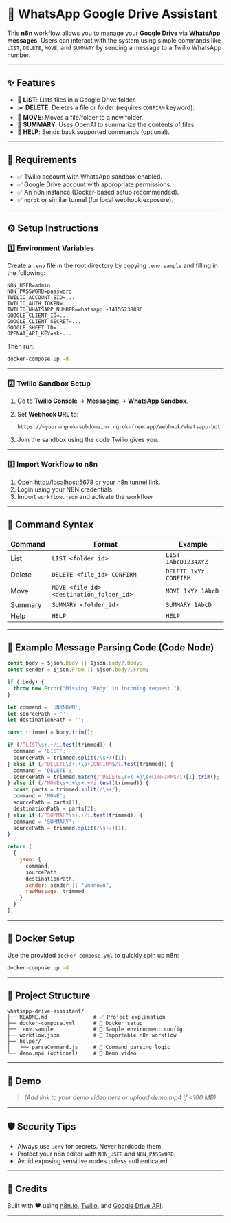 # 📲 WhatsApp Google Drive Assistant

This **n8n** workflow allows you to manage your **Google Drive** via **WhatsApp messages**. Users can interact with the system using simple commands like `LIST`, `DELETE`, `MOVE`, and `SUMMARY` by sending a message to a Twilio WhatsApp number.

---

## ✨ Features

- 📁 **LIST**: Lists files in a Google Drive folder.
- ✂️ **DELETE**: Deletes a file or folder (requires `CONFIRM` keyword).
- 🔁 **MOVE**: Moves a file/folder to a new folder.
- 📄 **SUMMARY**: Uses OpenAI to summarize the contents of files.
- 💬 **HELP**: Sends back supported commands (optional).

---

## 🧩 Requirements

- ✅ Twilio account with WhatsApp sandbox enabled.
- ✅ Google Drive account with appropriate permissions.
- ✅ An n8n instance (Docker-based setup recommended).
- ✅ `ngrok` or similar tunnel (for local webhook exposure).

---

## ⚙️ Setup Instructions

### 1️⃣ Environment Variables

Create a `.env` file in the root directory by copying `.env.sample` and filling in the following:

```env
N8N_USER=admin
N8N_PASSWORD=password
TWILIO_ACCOUNT_SID=...
TWILIO_AUTH_TOKEN=...
TWILIO_WHATSAPP_NUMBER=whatsapp:+14155238886
GOOGLE_CLIENT_ID=...
GOOGLE_CLIENT_SECRET=...
GOOGLE_SHEET_ID=...
OPENAI_API_KEY=sk-...
````

Then run:

```bash
docker-compose up -d
```

---

### 2️⃣ Twilio Sandbox Setup

1. Go to **Twilio Console** → **Messaging** → **WhatsApp Sandbox**.
2. Set **Webhook URL** to:

   ```
   https://<your-ngrok-subdomain>.ngrok-free.app/webhook/whatsapp-bot
   ```
3. Join the sandbox using the code Twilio gives you.

---

### 3️⃣ Import Workflow to n8n

1. Open [http://localhost:5678](http://localhost:5678) or your n8n tunnel link.
2. Login using your N8N credentials.
3. Import `workflow.json` and activate the workflow.

---

## 🧠 Command Syntax

| Command | Format                                   | Example               |
| ------- | ---------------------------------------- | --------------------- |
| List    | `LIST <folder_id>`                       | `LIST 1AbcD1234XYZ`   |
| Delete  | `DELETE <file_id> CONFIRM`               | `DELETE 1xYz CONFIRM` |
| Move    | `MOVE <file_id> <destination_folder_id>` | `MOVE 1xYz 1AbcD`     |
| Summary | `SUMMARY <folder_id>`                    | `SUMMARY 1AbcD`       |
| Help    | `HELP`                                   | `HELP`                |

---

## 🧪 Example Message Parsing Code (Code Node)

```javascript
const body = $json.Body || $json.body?.Body;
const sender = $json.From || $json.body?.From;

if (!body) {
  throw new Error("Missing 'Body' in incoming request.");
}

let command = 'UNKNOWN';
let sourcePath = '';
let destinationPath = '';

const trimmed = body.trim();

if (/^LIST\s+.+/i.test(trimmed)) {
  command = 'LIST';
  sourcePath = trimmed.split(/\s+/)[1];
} else if (/^DELETE\s+.+\s+CONFIRM$/i.test(trimmed)) {
  command = 'DELETE';
  sourcePath = trimmed.match(/^DELETE\s+(.+)\s+CONFIRM$/i)[1].trim();
} else if (/^MOVE\s+.+\s+.+/i.test(trimmed)) {
  const parts = trimmed.split(/\s+/);
  command = 'MOVE';
  sourcePath = parts[1];
  destinationPath = parts[2];
} else if (/^SUMMARY\s+.+/i.test(trimmed)) {
  command = 'SUMMARY';
  sourcePath = trimmed.split(/\s+/)[1];
}

return [
  {
    json: {
      command,
      sourcePath,
      destinationPath,
      sender: sender || "unknown",
      rawMessage: trimmed
    }
  }
];
```

---

## 🐳 Docker Setup

Use the provided `docker-compose.yml` to quickly spin up n8n:

```bash
docker-compose up -d
```

---

## 📁 Project Structure

```
whatsapp-drive-assistant/
├── README.md               # ✅ Project explanation
├── docker-compose.yml      # 🐳 Docker setup
├── .env.sample             # 🔐 Sample environment config
├── workflow.json           # 🔄 Importable n8n workflow
├── helper/
│   └── parseCommand.js     # 🧠 Command parsing logic
└── demo.mp4 (optional)     # 🎥 Demo video
```

---

## 🎥 Demo

> *(Add link to your demo video here or upload demo.mp4 if <100 MB)*

---

## 🛡️ Security Tips

* Always use `.env` for secrets. Never hardcode them.
* Protect your n8n editor with `N8N_USER` and `N8N_PASSWORD`.
* Avoid exposing sensitive nodes unless authenticated.

---

## 📌 Credits

Built with ❤️ using [n8n.io](https://n8n.io), [Twilio](https://twilio.com/whatsapp), and [Google Drive API](https://developers.google.com/drive).

---

